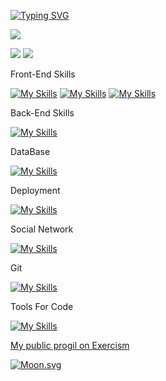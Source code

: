 [![Typing SVG](https://readme-typing-svg.herokuapp.com/?color=bd93f8&lines=Hi+there+I+am+Priscilla+👋)](https://git.io/typing-svg)


![](http://github-profile-summary-cards.vercel.app/api/cards/profile-details?username=sekmset&theme=dracula)

![](http://github-profile-summary-cards.vercel.app/api/cards/repos-per-language?username=sekmset&theme=dracula)
![](http://github-profile-summary-cards.vercel.app/api/cards/stats?username=sekmset&theme=dracula)

Front-End Skills

[![My Skills](https://skillicons.dev/icons?i=react,redux,ts&perline=3)](https://skillicons.dev)
[![My Skills](https://skillicons.dev/icons?i=js,html,css,bootstrap)](https://skillicons.dev)
[![My Skills](https://skillicons.dev/icons?i=figma,ps&theme=light)](https://skillicons.dev)

Back-End Skills

[![My Skills](https://skillicons.dev/icons?i=java,php,symphony&theme=light)](https://skillicons.dev)

DataBase

[![My Skills](https://skillicons.dev/icons?i=mysql)](https://skillicons.dev)


Deployment

[![My Skills](https://skillicons.dev/icons?i=gcp,azure,docker,firebase)](https://skillicons.dev)

Social Network

[![My Skills](https://skillicons.dev/icons?i=discord,instagram,linkedin)](https://skillicons.dev)


Git

[![My Skills](https://skillicons.dev/icons?i=git,github,gitlab)](https://skillicons.dev)

Tools For Code

[![My Skills](https://skillicons.dev/icons?i=idea,vscode)](https://skillicons.dev)


<!--
**SekmSet/SekmSet** is a ✨ _special_ ✨ repository because its `README.md` (this file) appears on your GitHub profile.

Here are some ideas to get you started:

- 🔭 I’m currently working on ...
- 🌱 I’m currently learning ...
- 👯 I’m looking to collaborate on ...
- 🤔 I’m looking for help with ...
- 💬 Ask me about ...
- 📫 How to reach me: ...
- 😄 Pronouns: ...
- ⚡ Fun fact: ...
-->

[My public progil on Exercism](https://exercism.org/profiles/SekmSet)

<!-- real time -->
[![Moon.svg](https://moon-svg.minung.dev/moon.svg?theme=ray)](https://moon-svg.minung.dev)
